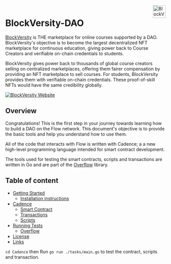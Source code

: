 <a href="https://www.blockversity.xyz/">
    <img src="https://www.blockversity.xyz/img/logo-1-1@1x.png" alt="BlockVersity logo" title="BlockVersity" align="right" height="40" />
</a>

# BlockVersity-DAO

[BlockVersity](https://www.blockversity.xyz/) is THE marketplace for online courses supported by a DAO. BlockVersity's objective is to become the largest decentralized NFT marketplace for continuous education, giving power back to Course Creators and verifiable on-chain credentials to students.

BlockVersity gives power back to thousands of global course creators selling on centralized marketplaces, offering them fairer compensation by providing an NFT marketplace to sell courses. For students, BlockVersity provides them with verifiable on-chain credentials. These proof-of-skill NFTs would have the same credibility globally.

[![BlockVersity Website](https://i.postimg.cc/Pfw7z1g4/Screenshot-2022-12-14-at-11-40-21-AM.png)](https://www.blockversity.xyz/)

## Overview

 Congratulations! This is the first step in your journey towards learning how to build a DAO on the Flow network. This document's objective is to provide the basic tools and help you understand how to use them. 
 
 All of the code that interacts with Flow is written with Cadence; a a new high-level programming language intended for smart contract development.

 The tools used for testing the smart contracts, scripts and transactions are written in Go and are part of the [Overflow](https://github.com/bjartek/overflow) library.

## Table of content

- [Getting Started](#installation)
    - [Installation instructions](#installation-instructions)
- [Cadence](#cadence)
    - [Smart Contract](#smart-contracts)
    - [Transactions](#transactions)
    - [Scripts](#scripts)
- [Running Tests](#running-tests)
    - [Overflow](#overflow)
- [License](#license)
- [Links](#links)


`cd Cadence` then
Run `go run ./tasks/main.go` to test the contract, scripts and transaction.
